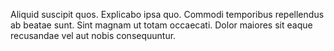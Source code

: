 Aliquid suscipit quos. Explicabo ipsa quo. Commodi temporibus repellendus ab beatae sunt. Sint magnam ut totam occaecati. Dolor maiores sit eaque recusandae vel aut nobis consequuntur.